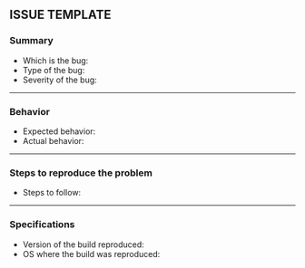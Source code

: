 ## ISSUE TEMPLATE

### Summary
- Which is the bug: 
- Type of the bug:
- Severity of the bug:

***

### Behavior
- Expected behavior:
- Actual behavior:

***

### Steps to reproduce the problem
- Steps to follow:

***

### Specifications
- Version of the build reproduced:
- OS where the build was reproduced:
